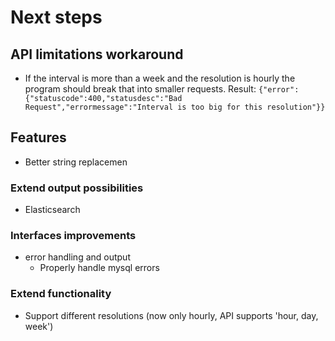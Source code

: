 # Next steps


## API limitations workaround
- If the interval is more than a week and the resolution is hourly the program should break that into smaller requests.
Result: `{"error":{"statuscode":400,"statusdesc":"Bad Request","errormessage":"Interval is too big for this resolution"}}`

## Features
- Better string replacemen

### Extend output possibilities
- Elasticsearch

### Interfaces improvements
- error handling and output
  - Properly handle mysql errors
### Extend functionality
- Support different resolutions (now only hourly, API supports 'hour, day, week')
